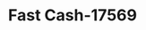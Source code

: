 ---
f_zip-code: 91006
f_state-code: CA
title: Fast Cash-17569
f_phone: 626-447-5222
f_city-only: Arcadia
f_address: 151 E Duarte Rd Arcadia
f_location-unique-id: '17569'
slug: fast-cash-17569
updated-on: '2024-05-30T13:46:58.046Z'
created-on: '2024-05-30T13:36:59.803Z'
published-on: '2024-05-30T13:54:32.469Z'
f_city-state: cms/city/arcadia-ca.md
f_company: cms/company/fast-cash.md
f_state: cms/state/california.md
layout: '[payday-loan].html'
tags: payday-loan
---